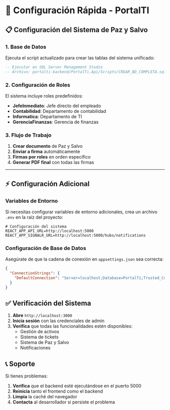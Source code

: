 # 🚀 Configuración Rápida - PortalTI

## 📋 **Configuración del Sistema de Paz y Salvo**

### **1. Base de Datos**
Ejecuta el script actualizado para crear las tablas del sistema unificado:

```sql
-- Ejecutar en SQL Server Management Studio
-- Archivo: portalti-backend/PortalTi.Api/Scripts/CREAR_BD_COMPLETA.sql
```

### **2. Configuración de Roles**
El sistema incluye roles predefinidos:
- **JefeInmediato**: Jefe directo del empleado
- **Contabilidad**: Departamento de contabilidad
- **Informatica**: Departamento de TI
- **GerenciaFinanzas**: Gerencia de finanzas

### **3. Flujo de Trabajo**
1. **Crear documento** de Paz y Salvo
2. **Enviar a firma** automáticamente
3. **Firmas por roles** en orden específico
4. **Generar PDF final** con todas las firmas

---

## ⚡ **Configuración Adicional**

### **Variables de Entorno**
Si necesitas configurar variables de entorno adicionales, crea un archivo `.env` en la raíz del proyecto:

```env
# Configuración del sistema
REACT_APP_API_URL=http://localhost:5000
REACT_APP_SIGNALR_URL=http://localhost:5000/hubs/notifications
```

### **Configuración de Base de Datos**
Asegúrate de que la cadena de conexión en `appsettings.json` sea correcta:

```json
{
  "ConnectionStrings": {
    "DefaultConnection": "Server=localhost;Database=PortalTi;Trusted_Connection=true;TrustServerCertificate=true;"
  }
}
```

## ✅ **Verificación del Sistema**

1. **Abre** `http://localhost:3000`
2. **Inicia sesión** con las credenciales de admin
3. **Verifica** que todas las funcionalidades estén disponibles:
   - Gestión de activos
   - Sistema de tickets
   - Sistema de Paz y Salvo
   - Notificaciones

## 📞 **Soporte**

Si tienes problemas:
1. **Verifica** que el backend esté ejecutándose en el puerto 5000
2. **Reinicia** tanto el frontend como el backend
3. **Limpia** la caché del navegador
4. **Contacta** al desarrollador si persiste el problema